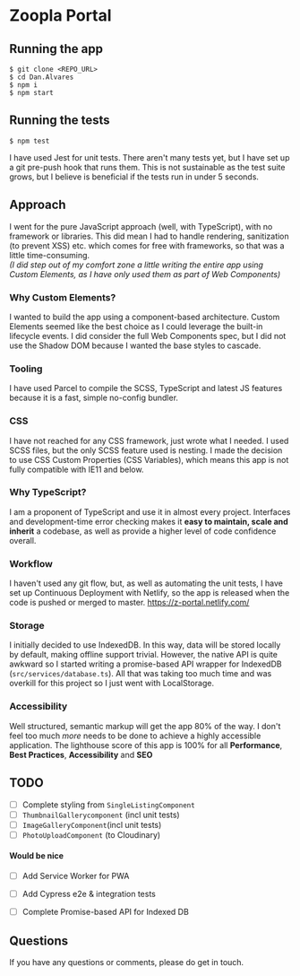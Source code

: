 # Zoopla Portal


## Running the app
    $ git clone <REPO_URL>  
    $ cd Dan.Alvares  
    $ npm i  
    $ npm start 

## Running the tests
    $ npm test

I have used Jest for unit tests. There aren't many tests yet, but I have set up a git pre-push hook that runs them. This is not sustainable as the test suite grows, but I believe is beneficial if the tests run in under 5 seconds.

## Approach
I went for the pure JavaScript approach (well, with TypeScript), with no framework or libraries. This did mean I had to handle rendering, sanitization (to prevent XSS) etc. which comes for free with frameworks, so that was a little time-consuming.  
_(I did step out of my comfort zone a little writing the entire app using Custom Elements, as I have only used them as part of Web Components)_

### Why Custom Elements?
I wanted to build the app using a component-based architecture. Custom Elements seemed like the best choice as I could leverage the built-in lifecycle events. I did consider the full Web Components spec, but I did not use the Shadow DOM because I wanted the base styles to cascade. 

### Tooling
I have used Parcel to compile the SCSS, TypeScript and latest JS features because it is a fast, simple no-config bundler.

### CSS
I have not reached for any CSS framework, just wrote what I needed. I used SCSS files, but the only SCSS feature used is nesting. I made the decision to use CSS Custom Properties (CSS Variables), which means this app is not fully compatible with IE11 and below.

### Why TypeScript?
I am a proponent of TypeScript and use it in almost every project. Interfaces and development-time error checking makes it **easy to maintain, scale and inherit** a codebase, as well as provide a higher level of code confidence overall.

### Workflow
I haven't used any git flow, but, as well as automating the unit tests, I have set up Continuous Deployment with Netlify, so the app is released when the code is pushed or merged to master. https://z-portal.netlify.com/

### Storage
I initially decided to use IndexedDB. In this way, data will be stored locally by default, making offline support trivial. However, the native API is quite awkward so I started writing a promise-based API wrapper for IndexedDB (`src/services/database.ts`). All that was taking too much time and was overkill for this project so I just went with LocalStorage.

### Accessibility
Well structured, semantic markup will get the app 80% of the way. I don't feel too much _more_ needs to be done to achieve a highly accessible application. The lighthouse score of this app is 100% for all **Performance**, **Best Practices**, **Accessibility** and **SEO**

## TODO
- [ ] Complete styling from `SingleListingComponent`
- [ ] `ThumbnailGallerycomponent` (incl unit tests)
- [ ] `ImageGalleryComponent`(incl unit tests)
- [ ] `PhotoUploadComponent` (to Cloudinary)

#### Would be nice
- [ ] Add Service Worker for PWA
- [ ] Add Cypress e2e & integration tests
- [ ] Complete Promise-based API for Indexed DB


## Questions
If you have any questions or comments, please do get in touch.
